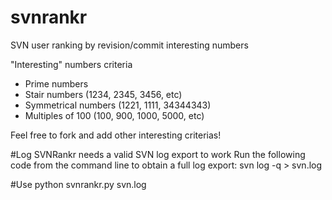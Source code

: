 # svnrankr
SVN user ranking by revision/commit interesting numbers

"Interesting" numbers criteria

* Prime numbers
* Stair numbers (1234, 2345, 3456, etc)
* Symmetrical numbers (1221, 1111, 34344343)
* Multiples of 100 (100, 900, 1000, 5000, etc)

Feel free to fork and add other interesting criterias!

#Log
SVNRankr needs a valid SVN log export to work
Run the following code from the command line to obtain a full log export:
svn log -q > svn.log

#Use
python svnrankr.py svn.log
